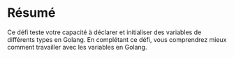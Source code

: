 # Résumé

Ce défi teste votre capacité à déclarer et initialiser des variables de différents types en Golang. En complétant ce défi, vous comprendrez mieux comment travailler avec les variables en Golang.
